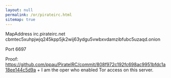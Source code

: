 ```yaml
---
layout: null
permalink: /or/pirateirc.html
sitemap: true
---
```


MapAddress irc.pirateirc.net cbmtec5xuhpjwjq245kpp5jk2wij63ydgu5vwbxvdamzibfubc5uzaqd.onion

Port 6697

Proof: https://github.com/ppau/PirateIRC/commit/808f972c192fc698ac9951bfdc1a18ee144c5d9a
       + I am the oper who enabled Tor access on this server.

